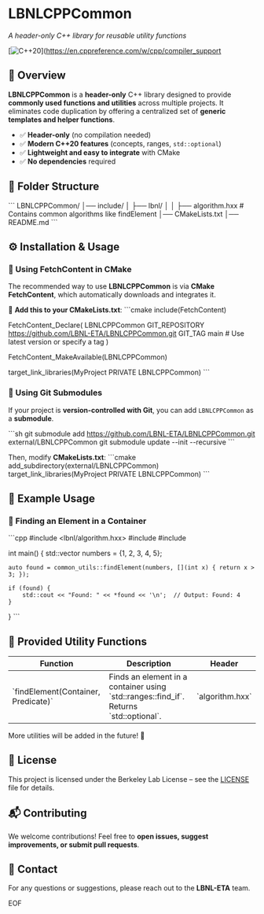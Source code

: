 # LBNLCPPCommon
*A header-only C++ library for reusable utility functions*

[![C++20](https://img.shields.io/badge/C%2B%2B-20-blue.svg)](https://en.cppreference.com/w/cpp/compiler_support

## 📌 Overview
**LBNLCPPCommon** is a **header-only** C++ library designed to provide **commonly used functions and utilities** across multiple projects. It eliminates code duplication by offering a centralized set of **generic templates and helper functions**.

- ✅ **Header-only** (no compilation needed)
- ✅ **Modern C++20 features** (concepts, ranges, `std::optional`)
- ✅ **Lightweight and easy to integrate** with CMake
- ✅ **No dependencies** required

## 📁 Folder Structure
\`\`\`
LBNLCPPCommon/
│── include/
│   ├── lbnl/
│   │   ├── algorithm.hxx   # Contains common algorithms like findElement
│── CMakeLists.txt
│── README.md
\`\`\`

## ⚙️ Installation & Usage

### 🔹 Using FetchContent in CMake
The recommended way to use **LBNLCPPCommon** is via **CMake FetchContent**, which automatically downloads and integrates it.

📌 **Add this to your CMakeLists.txt**:
\`\`\`cmake
include(FetchContent)

FetchContent_Declare(
    LBNLCPPCommon
    GIT_REPOSITORY https://github.com/LBNL-ETA/LBNLCPPCommon.git
    GIT_TAG main  # Use latest version or specify a tag
)

FetchContent_MakeAvailable(LBNLCPPCommon)

target_link_libraries(MyProject PRIVATE LBNLCPPCommon)
\`\`\`

### 🔹 Using Git Submodules
If your project is **version-controlled with Git**, you can add `LBNLCPPCommon` as a **submodule**.

\`\`\`sh
git submodule add https://github.com/LBNL-ETA/LBNLCPPCommon.git external/LBNLCPPCommon
git submodule update --init --recursive
\`\`\`

Then, modify **CMakeLists.txt**:
\`\`\`cmake
add_subdirectory(external/LBNLCPPCommon)
target_link_libraries(MyProject PRIVATE LBNLCPPCommon)
\`\`\`

## 📜 Example Usage
### 🔹 Finding an Element in a Container
\`\`\`cpp
#include <lbnl/algorithm.hxx>
#include <vector>
#include <iostream>

int main() {
    std::vector<int> numbers = {1, 2, 3, 4, 5};

    auto found = common_utils::findElement(numbers, [](int x) { return x > 3; });

    if (found) {
        std::cout << "Found: " << *found << '\n';  // Output: Found: 4
    }
}
\`\`\`

## 📌 Provided Utility Functions
| **Function** | **Description** | **Header** |
|-------------|----------------|------------|
| \`findElement(Container, Predicate)\` | Finds an element in a container using \`std::ranges::find_if\`. Returns \`std::optional<T>\`. | \`algorithm.hxx\` |

More utilities will be added in the future! 🚀

## 📖 License
This project is licensed under the Berkeley Lab License – see the [LICENSE](LICENSE) file for details.

## 📬 Contributing
We welcome contributions! Feel free to **open issues, suggest improvements, or submit pull requests**.

## 📧 Contact
For any questions or suggestions, please reach out to the **LBNL-ETA** team.

EOF
